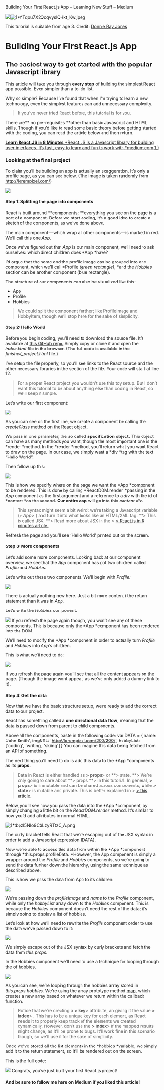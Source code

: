 Building Your First React.js App – Learning New Stuff – Medium

![](../_resources/377770d7bf450526dac9a5471397d1fe.png)![1*YTqou7X2QcqvyslQHkt_Kw.jpeg](../_resources/f61e78ad4b0313d9728d7409a12d1f6b.jpg)

This tutorial is suitable from age 3. Credit: [Donnie Ray Jones](https://www.flickr.com/photos/donnieray/)

# Building Your First React.js App

## The easiest way to get started with the popular Javascript library

This article will take you through **every step** of building the simplest React app possible. Even simpler than a to-do list.

Why so simple? Because I’ve found that when I’m trying to learn a new technology, even the simplest features can add unnecessary complexity.

> If you’ve never tried React before, this tutorial is for you.

There are** no pre-requisites **other than basic Javascript and HTML skills. Though if you’d like to read some basic theory before getting started with the coding, you can read the article below and then return.

[**Learn React.JS in 8 Minutes** *React.JS is a Javascript library for building user interfaces. It’s fast, easy to learn and fun to work with.*medium.com](https://medium.com/p/92a1ef023003)[(L)](https://medium.com/p/92a1ef023003)

### Looking at the final project

To claim you’ll be building an app is actually an exaggeration. It’s only a profile page, as you can see below. (The image is taken randomly from http://lorempixel.com/)

![](../_resources/9e0acef2e147c9dbe43a2228bfacd343.png)

#### Step 1: Splitting the page into components

React is built around **components; **everything you see on the page is a part of a component. Before we start coding, it’s a good idea to create a sketch of the components, as we’ve done above.

The main component — which wrap all other components — is marked in red. We’ll call this one *App*.

Once we’ve figured out that *App* is our main component, we’ll need to ask ourselves: which direct children does *App *have?

I’d argue that the name and the profile image can be grouped into one component, which we’ll call *Profile *(green rectangle)*, *and the *Hobbies* section can be another component (blue rectangle).

The structure of our components can also be visualized like this:

- App
- Profile
- Hobbies

> We could split the component further; like ProfileImage and HobbyItem, though we’ll stop here for the sake of simplicity.

#### Step 2: Hello World

Before you begin coding, you’ll need to download the source file. It’s available at [this GitHub repo.](https://github.com/perborgen/YourFirstReactProject) Simply copy or clone it and open the *index.html* file in the browser. (The full code is available in the *finished_project.html* file.)

I’ve setup the file properly, so you’ll see links to the React source and the other necessary libraries in the <head/> section of the file. Your code will start at line 12.

> For a proper React project you wouldn’t use this toy setup. But I don’t want this tutorial to be about anything else than coding in React, so we’ll keep it simple.

Let’s write our first component:

![](../_resources/001066a6c3e002449a4db1a3c70719fc.png)

As you can see on the first line, we create a component be calling the *createClass* method on the React object.

We pass in one parameter, the so called **specification object.** This object can have as many methods you want, though the most important one is the *render *method. In the *render *method, you’ll return what you want React to draw on the page. In our case, we simply want a *div *tag with the text “Hello World”.

Then follow up this:

![](../_resources/3d8bf71a6fc66cf5d6368c282868a9aa.png)

This is how we specify where on the page we want the *App *component to be rendered. This is done by calling *ReactDOM.render, *passing in the *App* component as the first argument and a reference to a *div* with the id of *content *as the second. **Our entire app** will go into this *content div.*

> This syntax might seem a bit weird: we’re taking a Javascript variable (*> App*> ) and turn it into what looks like an HTML/XML tag. **> This is called JSX. **> Read more about JSX in the > [> React.js in 8 minutes article.](https://medium.com/learning-new-stuff/learn-react-js-in-7-min-92a1ef023003#.b2tr5yuzz)

Refresh the page and you’ll see ‘Hello World’ printed out on the screen.

#### Step 3: More components

Let’s add some more components. Looking back at our component overview, we see that the *App* component has got two children called *Profile* and *Hobbies*.

Let’s write out these two components. We’ll begin with *Profile:*

![](../_resources/e72525e25643ab138a255414189fe2e8.png)

There is actually nothing new here. Just a bit more content i the return statement than it was in *App.*

Let’s write the *Hobbies* component:

![](../_resources/a615ce4c35416dccca40e2673d152e71.png)
If you refresh the page again though, you won’t see any of these components.
This is because only the *App *component has been rendered into the DOM.

We’ll need to modify the *App *component in order to actually turn *Profile* and *Hobbies* into *App’s* children.

This is what we’ll need to do:

![](../_resources/93047e86ca1d0c8d77ca5a41360143ff.png)

If you refresh the page again you’ll see that all the content appears on the page. (Though the image wont appear, as we’ve only added a dummy link to it).

#### Step 4: Get the data

Now that we have the basic structure setup, we’re ready to add the correct data to our project.

React has something called a **one directional data flow**, meaning that the data is passed down from parent to child components.

Above all the components, paste in the following code:
var DATA = {
name: 'John Smith',
imgURL: 'http://lorempixel.com/200/200/',
hobbyList: ['coding', 'writing', 'skiing']
}
You can imagine this data being fetched from an API of something.

The next thing you’ll need to do is add this data to the *App *components as its **props.**

> Data in React is either handled as **> props**>  or **> state. **> We’re only going to care about **> props **> in this tutorial. In general, **> props**>  is immutable and can be shared across components, while **> state**>  is mutable and private. This is better explained in > [> this article.](https://medium.com/learning-new-stuff/learn-react-js-in-7-min-92a1ef023003#.b2tr5yuzz)

Below, you’ll see how you pass the data into the *App *component, by simply changing a little bit on the *ReactDOM.render* method. It’s similar to how you’d add attributes in normal HTML.

![1*tbpzl5NIo9CSLzyRTtzC_A.png](../_resources/fa47ef4c571fc1fde88139801f10292c.png)

The curly bracket tells React that we’re escaping out of the JSX syntax in order to add a Javascript expression (DATA).

Now we’re able to access this data from within the *App *component through *this.props.profileData. *However, the App component is simply a wrapper around the *Profile* and *Hobbies* components, so we’re going to send the data further down the hierarchy, using the same technique as described above.

This is how we pass the data from App to its children:

![](../_resources/8d85f0eae144f6fac03a1c9236554477.png)

We’re passing down the *profileImage* and *name* to the *Profile* component, while only the *hobbyList* array down to the *Hobbies* component. This is because the *Hobbies* component doesn’t need the rest of the data; it’s simply going to display a list of hobbies.

Let’s look at how we’ll need to rewrite the *Profile* component order to use the data we’ve passed down to it:

![](../_resources/2937950bb1c83ea205f41304e2cdf2be.png)

We simply escape out of the JSX syntax by curly brackets and fetch the data from *this.props.*

In the Hobbies component we’ll need to use a technique for looping through the of hobbies.

![](../_resources/bbdcebdda92b950768e5fcacbe5df7f9.png)

As you can see, we’re looping through the hobbies array stored in *this.props.hobbies.* We’re using the array prototype method [map](https://developer.mozilla.org/en-US/docs/Web/JavaScript/Reference/Global_Objects/Array/map), which creates a new array based on whatever we return within the callback function.

> Notice that we’re creating a **> key**>  attribute, an giving it the value **> index**> . This has to be a unique key for each element, as React needs it to properly keep track of the elements we created dynamically. However, don’t use the **> index**>  if the mapped results might change, as it’ll be prone to bugs. It’ll work fine in this scenario though, so we’ll use it for the sake of simplicity.

Once we’ve stored all the list elements in the *hobbies *variable, we simply add it to the return statement, so it’ll be rendered out on the screen.

This is the full code:

![](../_resources/cf7feff17dda5eed9d4c954602d2693e.png)
Congrats, you’ve just built your first React.js project!

#### And be sure to follow me here on Medium if you liked this article!